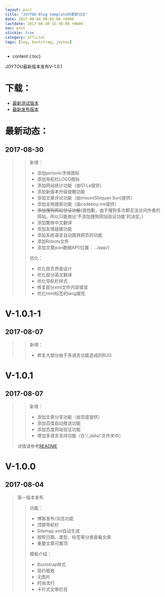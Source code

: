 ```yaml
---
layout: post
title: "JOYTOU-Blog template的更新日志"
date: 2017-08-04 08:02:00 +0800
lastdate: 2017-08-30 15:30:00 +0800
nav: post
stickie: true
category: official
tags: [log, bootstrap, joytou]
---
```


* content
{:toc}

JOYTOU最新版本发布V-1.0.1
<!-- more -->
# 下载：
- [最新测试版本](https://github.com/joytou/joytou.github.io/archive/master.zip)
- [最新发布版本](https://github.com/joytou/joytou.github.io/archive/1.0.1-1.zip)

# 最新动态：
## 2017-08-30
>> 新增：
>> - 添加pictonic字体图标
>> - 添加导航栏LOGO图标
>> - 添加网站统计功能（由51.La提供）
>> - 添加新版本升级提醒功能
>> - 添加文章评论功能（由imsun(Shiquan Sun)提供）
>> - 添加全局搜索功能（由codeboy.me提供）
>> - ~~添加搜狗网站验证功能~~(很抱歉，由于搜狗多次都无法访问作者的网站。所以只能做出'不添加搜狗网站验证功能'的决定。)
>> - 添加繁体中文翻译
>> - 添加友情链接功能
>> - 添加系统语言自动跳转网页的功能
>> - 添加Robots文件
>> - 添加文章json数据API(位置： ../app/)
>> 
>> 优化：
>> - 优化首页界面设计
>> - 优化部分英文翻译
>> - 优化导航栏样式
>> - 修复部分xml文件内容错误
>> - 优化html标签的lang属性

# V-1.0.1-1
## 2017-08-07
>> 新增：
>> - 修复大部分由于多语言功能造成的BUG

# V-1.0.1
## 2017-08-07
>> 新增：
>> - 添加文章分享功能（由百度提供）
>> - 添加百度自动推送功能
>> - 添加百度网站验证功能
>> - 增加多语言支持功能（在'/_data/'文件夹中）
> 
> 详情请参考[README](https://github.com/joytou/joytou.github.io/blob/master/README.md)

# V-1.0.0
## 2017-08-04
> 第一版本发布
>> 功能：
>> - 博客发布/浏览功能
>> - 顶部导航栏
>> - Sitemap.xml自动生成
>> - 按照日期、类型、标签等分类查看文章
>> - 重要文章可置顶
>>
>> 模板介绍：
>> - Bootstrap样式
>> - 简约极致
>> - 无图片
>> - 时尚流行
>> - 卡片式文章栏目
